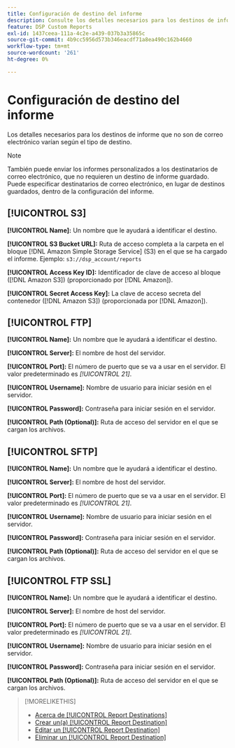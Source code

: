 ```yaml
---
title: Configuración de destino del informe
description: Consulte los detalles necesarios para los destinos de informe, por tipo de destino.
feature: DSP Custom Reports
exl-id: 1437ceea-111a-4c2e-a439-037b3a35865c
source-git-commit: 4b9cc5956d573b346eacdf71a8ea490c162b4660
workflow-type: tm+mt
source-wordcount: '261'
ht-degree: 0%

---
```


# Configuración de destino del informe

Los detalles necesarios para los destinos de informe que no son de correo electrónico varían según el tipo de destino.

>[!NOTE]
>
> También puede enviar los informes personalizados a los destinatarios de correo electrónico, que no requieren un destino de informe guardado. Puede especificar destinatarios de correo electrónico, en lugar de destinos guardados, dentro de la configuración del informe.

## [!UICONTROL S3]

**[!UICONTROL Name]:** Un nombre que le ayudará a identificar el destino.

**[!UICONTROL S3 Bucket URL]:** Ruta de acceso completa a la carpeta en el bloque [!DNL Amazon Simple Storage Service] (S3) en el que se ha cargado el informe. Ejemplo: `s3://dsp_account/reports`

**[!UICONTROL Access Key ID]:** Identificador de clave de acceso al bloque ([!DNL Amazon S3]) (proporcionado por [!DNL Amazon]).

**[!UICONTROL Secret Access Key]:** La clave de acceso secreta del contenedor ([!DNL Amazon S3]) (proporcionada por [!DNL Amazon]).

## [!UICONTROL FTP]

**[!UICONTROL Name]:** Un nombre que le ayudará a identificar el destino.

**[!UICONTROL Server]:** El nombre de host del servidor.

**[!UICONTROL Port]:** El número de puerto que se va a usar en el servidor. El valor predeterminado es *[!UICONTROL 21]*.

**[!UICONTROL Username]:** Nombre de usuario para iniciar sesión en el servidor.

**[!UICONTROL Password]:** Contraseña para iniciar sesión en el servidor.

**[!UICONTROL Path (Optional)]:** Ruta de acceso del servidor en el que se cargan los archivos.

## [!UICONTROL SFTP]

**[!UICONTROL Name]:** Un nombre que le ayudará a identificar el destino.

**[!UICONTROL Server]:** El nombre de host del servidor.

**[!UICONTROL Port]:** El número de puerto que se va a usar en el servidor. El valor predeterminado es *[!UICONTROL 21]*.

**[!UICONTROL Username]:** Nombre de usuario para iniciar sesión en el servidor.

**[!UICONTROL Password]:** Contraseña para iniciar sesión en el servidor.

**[!UICONTROL Path (Optional)]:** Ruta de acceso del servidor en el que se cargan los archivos.

## [!UICONTROL FTP SSL]

**[!UICONTROL Name]:** Un nombre que le ayudará a identificar el destino.

**[!UICONTROL Server]:** El nombre de host del servidor.

**[!UICONTROL Port]:** El número de puerto que se va a usar en el servidor. El valor predeterminado es *[!UICONTROL 21]*.

**[!UICONTROL Username]:** Nombre de usuario para iniciar sesión en el servidor.

**[!UICONTROL Password]:** Contraseña para iniciar sesión en el servidor.

**[!UICONTROL Path (Optional)]:** Ruta de acceso del servidor en el que se cargan los archivos.

>[!MORELIKETHIS]
>
>* [Acerca de [!UICONTROL Report Destinations]](/help/dsp/reports/report-destinations/report-destination-about.md)
>* [Crear un(a) [!UICONTROL Report Destination]](/help/dsp/reports/report-destinations/report-destination-create.md)
>* [Editar un [!UICONTROL Report Destination]](/help/dsp/reports/report-destinations/report-destination-edit.md)
>* [Eliminar un [!UICONTROL Report Destination]](/help/dsp/reports/report-destinations/report-destination-delete.md)
